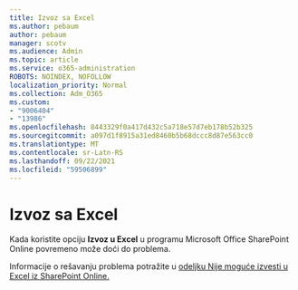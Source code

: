 ```yaml
---
title: Izvoz sa Excel
ms.author: pebaum
author: pebaum
manager: scotv
ms.audience: Admin
ms.topic: article
ms.service: o365-administration
ROBOTS: NOINDEX, NOFOLLOW
localization_priority: Normal
ms.collection: Adm_O365
ms.custom:
- "9006404"
- "13986"
ms.openlocfilehash: 8443329f0a417d432c5a718e57d7eb178b52b325
ms.sourcegitcommit: a097d1f8915a31ed8460b5b68dccc8d87e563cc0
ms.translationtype: MT
ms.contentlocale: sr-Latn-RS
ms.lasthandoff: 09/22/2021
ms.locfileid: "59506899"
---
```

# <a name="exporting-with-excel"></a>Izvoz sa Excel

Kada koristite opciju **Izvoz u Excel** u programu Microsoft Office SharePoint Online povremeno može doći do problema.

Informacije o rešavanju problema potražite u [odeljku Nije moguće izvesti u Excel iz SharePoint Online.](https://docs.microsoft.com/office/troubleshoot/excel/cannot-export-to-excel)